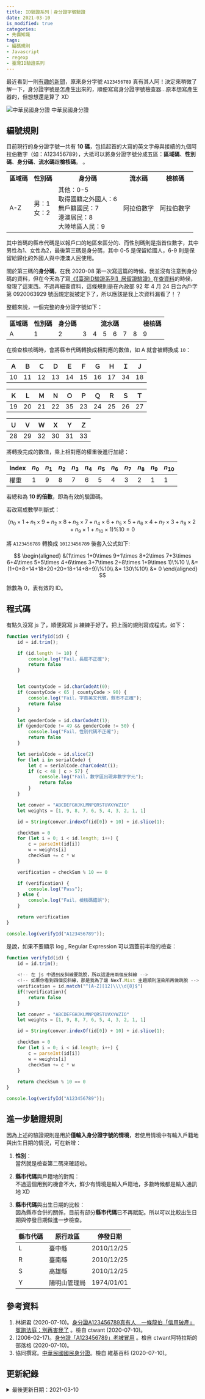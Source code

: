 ```yaml
---
title: ID驗證系列｜身分證字號驗證
date: 2021-03-10
is_modified: true
categories:
- 先備知識
tags:
- 編碼規則
- Javascript
- regexp
- 臺灣ID驗證系列
--- 
```


最近看到一則[有趣的新聞](https://www.ctwant.com/article/61090)，原來身分字號 `A123456789` 真有其人阿！決定來稍微了解一下，身分證字號是怎產生出來的，順便寫寫身分證字號檢查器...原本想寫產生器的，但想想還是算了 XD

<!--more-->
<p class="illustration">
    <img src="https://i.imgur.com/ggfZhwS.png" alt="中華民國身分證">
    中華民國身分證
</p>



## 編號規則
目前現行的身分證字號一共有 **10 碼**，包括起首的大寫的英文字母與接續的九個阿拉伯數字（如：A123456789），大抵可以將身分證字號分成五區：**區域碼**、**性別碼**、**身分碼**、**流水碼**跟**檢核碼**。
。

<table>
    <tbody>
    <tr>
      <th>區域碼</th>
      <th>性別碼</th>    
      <th>身分碼</th>     
      <th  colspan="6">流水碼 </th>
      <th>檢核碼</th>
    </tr>
    <tr>
        <td>A-Z</td>
        <td>男：1<br>
            女：2</td>    
        <td>其他：0-5<br>
            取得國籍之外國人：6<br>
            無戶籍國民：7<br>
            港澳居民：8<br>
            大陸地區人民：9
            </td>  
        <td  colspan="6">阿拉伯數字 </td>
        <td>阿拉伯數字</td>
    </tr>
    </tbody>
</table>  
  
其中首碼的縣市代碼是以報戶口的地區來區分的、而性別碼則是指首位數字，其中男性為1、女性為2，最後第三碼是身分碼，其中 0-5 是保留給國人，6-9 則是保留給歸化的外國人與中港澳人民使用。

關於第三碼的**身分碼**，在我 2020-08 第一次寫這篇的時候，我並沒有注意到身分碼的資料，但在今天為了寫[《【臺灣ID驗證系列】居留證驗證》](/Check-Resident-Certificate-Number)在[查資料](http://www.academic.fcu.edu.tw/wSite/public/Attachment/f1582594331972.pdf)的時候，發現了這東西。不過再細查資料，這條規則是在內政部 92 年 4 月 24 日台內戶字第 0920063929 號函規定就被定下了，所以應該是我上次資料漏看了！？

<p class="paragraph-spacing"></p>

整體來說，一個完整的身分證字號如下：

<table>
    <tbody>
    <tr>
      <th>區域碼</th>
      <th>性別碼</th>    
      <th>身分碼</th>     
      <th  colspan="6">流水碼 </th>
      <th>檢核碼</th>
    </tr>
    <tr>
      <td>A </td>
      <td>1 </td>
      <td>2 </td>
      <td>3 </td>
      <td>4 </td>
      <td>5 </td>
      <td>6 </td>
      <td>7 </td>
      <td>8 </td>
      <td>9 </td>
    </tr>
    </tbody>
</table>

<p class="paragraph-spacing"></p>

在檢查檢核碼時，會將縣市代碼轉換成相對應的數值，如 A 就會被轉換成 `10`：

|Ａ|Ｂ|Ｃ|Ｄ|Ｅ|Ｆ|Ｇ|Ｈ|Ｉ|Ｊ|
|---|---|---|---|---|---|---|---|---|---|
|10|11|12|13|14|15|16|17|34|18|

|Ｋ|Ｌ|Ｍ|Ｎ|Ｏ|Ｐ|Ｑ|Ｒ|Ｓ|Ｔ|
|---|---|---|---|---|---|---|---|---|---|
|19|20|21|22|35|23|24|25|26|27|

|Ｕ|Ｖ|Ｗ|Ｘ|Ｙ|Ｚ|
|---|---|---|---|---|---|
|28|29|32|30|31|33|

<p class="paragraph-spacing"></p>

將轉換完成的數值，乘上相對應的權重後進行加總：  

|Index|$n_0$|$n_1$|$n_2$|$n_3$|$n_4$|$n_5$|$n_6$|$n_7$|$n_8$|$n_9$|$n_{10}$|
|---|---|---|---|---|---|---|---|---|---|---|---|
|權重|1|9|8|7|6|5|4|3|2|1|1|

若總和為 **10 的倍數**，即為有效的驗證碼。

<p class="paragraph-spacing"></p>

若改寫成數學判斷式： 
   
$$
(n_0\times 1+n_1\times 9+n_2\times 8+n_3\times 7+n_4\times 6+n_5\times 5+n_6\times 4+n_7\times 3+n_8\times 2+n_9\times 1+n_{10}\times 1)\%10 = 0
$$ 

<p class="paragraph-spacing"></p>

將 `A123456789` 轉換成 `10123456789` 後套入公式如下:  

$$
\begin{aligned}	
&(1\times 1+0\times 9+1\times 8+2\times 7+3\times 6+4\times 5+5\times 4+6\times 3+7\times 2+8\times 1+9\times 1)\%10 \\
&= (1+0+8+14+18+20+20+18+14+8+9)\%10\\
&= 130\%10\\
&= 0
\end{aligned}
$$ 

餘數為 0，表有效的 ID。


 
## 程式碼
有點久沒寫 js 了，順便寫寫 js 練練手好了。把上面的規則寫成程式，如下：  
```javascript
function verifyId(id) {
    id = id.trim();

    if (id.length != 10) {
        console.log("Fail，長度不正確");
        return false
    }


    let countyCode = id.charCodeAt(0);
    if (countyCode < 65 | countyCode > 90) {
        console.log("Fail，字首英文代號，縣市不正確");
        return false
    }

    let genderCode = id.charCodeAt(1);
    if (genderCode != 49 && genderCode != 50) {
        console.log("Fail，性別代碼不正確");
        return false
    }

    let serialCode = id.slice(2)
    for (let i in serialCode) {
        let c = serialCode.charCodeAt(i);
        if (c < 48 | c > 57) {
            console.log("Fail，數字區出現非數字字元");
            return false
        }
    }

    let conver = "ABCDEFGHJKLMNPQRSTUVXYWZIO"
    let weights = [1, 9, 8, 7, 6, 5, 4, 3, 2, 1, 1]

    id = String(conver.indexOf(id[0]) + 10) + id.slice(1);

    checkSum = 0
    for (let i = 0; i < id.length; i++) {
        c = parseInt(id[i])
        w = weights[i]
        checkSum += c * w
    }

    verification = checkSum % 10 == 0

    if (verification) {
        console.log("Pass");
    } else {
        console.log("Fail，檢核碼錯誤");
    }

    return verification
}

console.log(verifyId("A123456789"));
```

<p class="paragraph-spacing"></p>

是說，如果不要顯示 log , Regular Expression 可以涵蓋前半段的檢查：
```javascript
function verifyId(id) {
    id = id.trim();
    
    <!-- 在 js 中遇到反斜線要跳脫，所以這邊用兩個反斜線 -->
    <!-- 如果你看到四個反斜線，那是我為了讓 NexT.Mist 主題順利渲染所再做跳脫 -->
    verification = id.match("^[A-Z][12]\\\\d{8}$")
	if(!verification){
		return false
	}

    let conver = "ABCDEFGHJKLMNPQRSTUVXYWZIO"
    let weights = [1, 9, 8, 7, 6, 5, 4, 3, 2, 1, 1]

    id = String(conver.indexOf(id[0]) + 10) + id.slice(1);

    checkSum = 0
    for (let i = 0; i < id.length; i++) {
        c = parseInt(id[i])
        w = weights[i]
        checkSum += c * w
    }
	
    return checkSum % 10 == 0
}

console.log(verifyId("A123456789"));
```



## 進一步驗證規則
因為上述的驗證規則是用於**僅輸入身分證字號的情境**，若使用情境中有輸入戶籍地與出生日期的情況，可在新增：

1. **性別**：  
    當然就是檢查第二碼來確認啦。

2. **縣市代碼**與戶籍地的對照：  
    不過這個用到的機會不大，鮮少有情境是輸入戶籍地，多數時候都是輸入通訊地 XD
    
3. **縣市代碼**與出生日期的比較：  
    因為縣市合併的關係，目前有部分**縣市代碼**已不再賦配。所以可以比較出生日期與停發日期做進一步檢查。  
    
    | 縣市代碼 | 原行政區     | 停發日期   |
    | -------- | ------------ | ---------- |
    | L        | 臺中縣       | 2010/12/25 |
    | R        | 臺南縣       | 2010/12/25 |
    | S        | 高雄縣       | 2010/12/25 |
    | Y        | 陽明山管理局 | 1974/01/01 |
    


## 參考資料 
1. 林姸君 (2020-07-10)。[身分證A123456789真有人　一條龍伯「信用破產」冤跑法庭：別再害我了](https://www.ctwant.com/article/61090) 。檢自 ctwant (2020-07-10)。
2. (2006-02-17)。[身分證「A123456789」老被冒用](https://blog.xuite.net/sinner66/blog/5201507-%E8%BA%AB%E5%88%86%E8%AD%89%E3%80%8CA123456789%E3%80%8D%E8%80%81%E8%A2%AB%E5%86%92%E7%94%A8) 。檢自 ctwant阿特拉斯的部落格 (2020-07-10)。
3. 協同撰寫。[中華民國國民身分證](https://zh.wikipedia.org/wiki/%E4%B8%AD%E8%8F%AF%E6%B0%91%E5%9C%8B%E5%9C%8B%E6%B0%91%E8%BA%AB%E5%88%86%E8%AD%89#%E9%A9%97%E8%AD%89%E8%A6%8F%E5%89%87)。檢自 維基百科 (2020-07-10)。



## 更新紀錄
<details class="update_stamp">
  <summary>最後更新日期：2021-03-10</summary>
  <ul>
    <li>2021-03-10 更新：新增身分碼資料</li>
    <li>2020-08-25 更新：新增 Regular expression</li>
    <li>2020-08-10 發布</li>
    <li>2020-07-13 完稿</li>
    <li>2020-07-10 起稿</li>
  </ul>
</details>
